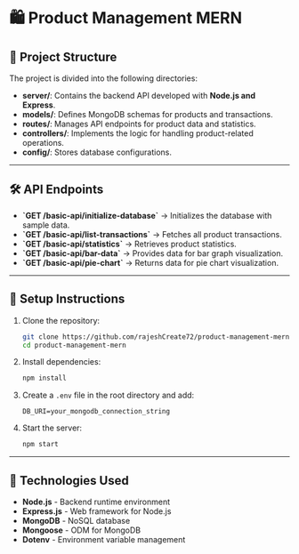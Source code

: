# 🛍️ Product Management MERN

## 📁 Project Structure

The project is divided into the following directories:

-   **server/**: Contains the backend API developed with **Node.js and Express**.
-   **models/**: Defines MongoDB schemas for products and transactions.
-   **routes/**: Manages API endpoints for product data and statistics.
-   **controllers/**: Implements the logic for handling product-related operations.
-   **config/**: Stores database configurations.

---

## 🛠️ API Endpoints

-   **\`GET /basic-api/initialize-database\`** → Initializes the database with sample data.
-   **\`GET /basic-api/list-transactions\`** → Fetches all product transactions.
-   **\`GET /basic-api/statistics\`** → Retrieves product statistics.
-   **\`GET /basic-api/bar-data\`** → Provides data for bar graph visualization.
-   **\`GET /basic-api/pie-chart\`** → Returns data for pie chart visualization.

---

## 🔧 Setup Instructions

1. Clone the repository:
    ```bash
    git clone https://github.com/rajeshCreate72/product-management-mern.git
    cd product-management-mern
    ```
2. Install dependencies:
    ```bash
    npm install
    ```
3. Create a `.env` file in the root directory and add:
    ```env
    DB_URI=your_mongodb_connection_string
    ```
4. Start the server:
    ```bash
    npm start
    ```

---

## 🚀 Technologies Used

-   **Node.js** - Backend runtime environment
-   **Express.js** - Web framework for Node.js
-   **MongoDB** - NoSQL database
-   **Mongoose** - ODM for MongoDB
-   **Dotenv** - Environment variable management
